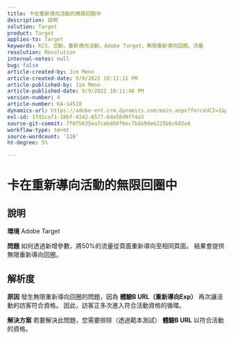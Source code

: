 ```yaml
---
title: 卡在重新導向活動的無限回圈中
description: 說明
solution: Target
product: Target
applies-to: Target
keywords: KCS，活動，重新導向活動，Adobe Target，無限重新導向回圈，流量
resolution: Resolution
internal-notes: null
bug: false
article-created-by: Jim Menn
article-created-date: 9/9/2022 10:11:11 PM
article-published-by: Jim Menn
article-published-date: 9/9/2022 10:11:48 PM
version-number: 4
article-number: KA-14510
dynamics-url: https://adobe-ent.crm.dynamics.com/main.aspx?forceUCI=1&pagetype=entityrecord&etn=knowledgearticle&id=1267b84e-8c30-ed11-9db1-0022480866ad
exl-id: 1fd1caf1-18bf-4242-8577-6de58d9ff4a3
source-git-commit: 7f0f5035ea7cebd60f6ec7bda9de6225b6c602a4
workflow-type: tm+mt
source-wordcount: '116'
ht-degree: 5%

---
```


# 卡在重新導向活動的無限回圈中

## 說明


<b>環境</b>
Adobe Target

<b>問題</b>
如何透過新增參數，將50%的流量從頁面重新導向至相同頁面。
結果會提供無限重新導向回圈。




## 解析度


<b>原因</b>
發生無限重新導向回圈的問題，因為 <b>體驗B URL（重新導向Exp）</b> 再次讓活動的訪客符合資格。 因此，訪客正多次進入符合活動資格的循環。

<b>解決方案</b>
若要解決此問題，您需要排除（透過範本測試） <b>體驗B URL</b> 以符合活動的資格。
